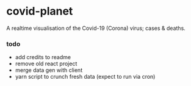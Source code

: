 # covid-planet

A realtime visualisation of the Covid-19 (Corona) virus; cases & deaths.

### todo

- add credits to readme
- remove old react project
- merge data gen with client
- yarn script to crunch fresh data (expect to run via cron)
